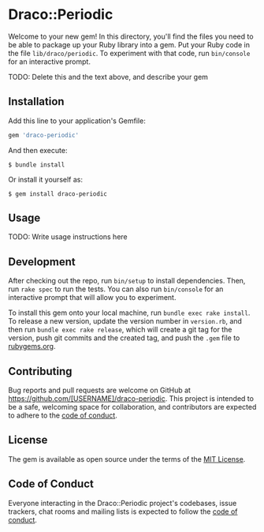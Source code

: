 # Draco::Periodic

Welcome to your new gem! In this directory, you'll find the files you need to be able to package up your Ruby library into a gem. Put your Ruby code in the file `lib/draco/periodic`. To experiment with that code, run `bin/console` for an interactive prompt.

TODO: Delete this and the text above, and describe your gem

## Installation

Add this line to your application's Gemfile:

```ruby
gem 'draco-periodic'
```

And then execute:

    $ bundle install

Or install it yourself as:

    $ gem install draco-periodic

## Usage

TODO: Write usage instructions here

## Development

After checking out the repo, run `bin/setup` to install dependencies. Then, run `rake spec` to run the tests. You can also run `bin/console` for an interactive prompt that will allow you to experiment.

To install this gem onto your local machine, run `bundle exec rake install`. To release a new version, update the version number in `version.rb`, and then run `bundle exec rake release`, which will create a git tag for the version, push git commits and the created tag, and push the `.gem` file to [rubygems.org](https://rubygems.org).

## Contributing

Bug reports and pull requests are welcome on GitHub at https://github.com/[USERNAME]/draco-periodic. This project is intended to be a safe, welcoming space for collaboration, and contributors are expected to adhere to the [code of conduct](https://github.com/[USERNAME]/draco-periodic/blob/master/CODE_OF_CONDUCT.md).

## License

The gem is available as open source under the terms of the [MIT License](https://opensource.org/licenses/MIT).

## Code of Conduct

Everyone interacting in the Draco::Periodic project's codebases, issue trackers, chat rooms and mailing lists is expected to follow the [code of conduct](https://github.com/[USERNAME]/draco-periodic/blob/master/CODE_OF_CONDUCT.md).
